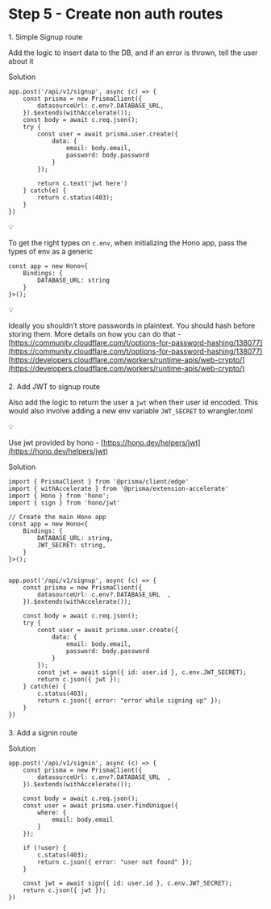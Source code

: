 Step 5 - Create non auth routes
===============================

#### 

[](#c81fa73c81944c119ec8a5a73aef051d "1. Simple Signup route")1\. Simple Signup route

Add the logic to insert data to the DB, and if an error is thrown, tell the user about it

Solution

    app.post('/api/v1/signup', async (c) => {
    	const prisma = new PrismaClient({
    		datasourceUrl: c.env?.DATABASE_URL,
    	}).$extends(withAccelerate());
    	const body = await c.req.json();
    	try {
    		const user = await prisma.user.create({
    			data: {
    				email: body.email,
    				password: body.password
    			}
    		});
    	
    		return c.text('jwt here')
    	} catch(e) {
    		return c.status(403);
    	}
    })

💡

To get the right types on `c.env`, when initializing the Hono app, pass the types of env as a generic

    const app = new Hono<{
    	Bindings: {
    		DATABASE_URL: string
    	}
    }>();

💡

Ideally you shouldn’t store passwords in plaintext. You should hash before storing them. More details on how you can do that - [https://community.cloudflare.com/t/options-for-password-hashing/138077](https://community.cloudflare.com/t/options-for-password-hashing/138077) [https://developers.cloudflare.com/workers/runtime-apis/web-crypto/](https://developers.cloudflare.com/workers/runtime-apis/web-crypto/)

#### 

[](#8be0c73a89ff4a97a6f7692b4e0320ef "2. Add JWT to signup route")2\. Add JWT to signup route

Also add the logic to return the user a `jwt` when their user id encoded. This would also involve adding a new env variable `JWT_SECRET` to wrangler.toml

💡

Use jwt provided by hono - [https://hono.dev/helpers/jwt](https://hono.dev/helpers/jwt)

Solution

    import { PrismaClient } from '@prisma/client/edge'
    import { withAccelerate } from '@prisma/extension-accelerate'
    import { Hono } from 'hono';
    import { sign } from 'hono/jwt'
    
    // Create the main Hono app
    const app = new Hono<{
    	Bindings: {
    		DATABASE_URL: string,
    		JWT_SECRET: string,
    	}
    }>();
    
    
    app.post('/api/v1/signup', async (c) => {
    	const prisma = new PrismaClient({
    		datasourceUrl: c.env?.DATABASE_URL	,
    	}).$extends(withAccelerate());
    
    	const body = await c.req.json();
    	try {
    		const user = await prisma.user.create({
    			data: {
    				email: body.email,
    				password: body.password
    			}
    		});
    		const jwt = await sign({ id: user.id }, c.env.JWT_SECRET);
    		return c.json({ jwt });
    	} catch(e) {
    		c.status(403);
    		return c.json({ error: "error while signing up" });
    	}
    })

#### 

[](#2ce82abdd08c40b3975815f44549a50b "3. Add a signin route")3\. Add a signin route

Solution

    
    app.post('/api/v1/signin', async (c) => {
    	const prisma = new PrismaClient({
    		datasourceUrl: c.env?.DATABASE_URL	,
    	}).$extends(withAccelerate());
    
    	const body = await c.req.json();
    	const user = await prisma.user.findUnique({
    		where: {
    			email: body.email
    		}
    	});
    
    	if (!user) {
    		c.status(403);
    		return c.json({ error: "user not found" });
    	}
    
    	const jwt = await sign({ id: user.id }, c.env.JWT_SECRET);
    	return c.json({ jwt });
    })